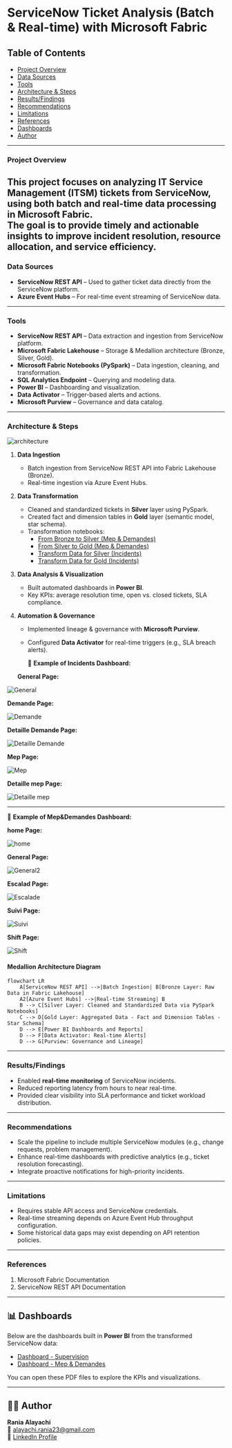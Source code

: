 # ServiceNow Ticket Analysis (Batch & Real-time) with Microsoft Fabric  
## Table of Contents  
- [Project Overview](#project-overview)  
- [Data Sources](#data-sources)  
- [Tools](#tools)  
- [Architecture & Steps](#architecture--steps)  
- [Results/Findings](#resultsfindings)  
- [Recommendations](#recommendations)  
- [Limitations](#limitations)  
- [References](#references)
- [Dashboards](#dashboards)
- [Author](#author)
---
### Project Overview  
This project focuses on analyzing IT Service Management (ITSM) tickets from **ServiceNow**, using both **batch** and **real-time** data processing in **Microsoft Fabric**.  
The goal is to provide timely and actionable insights to improve incident resolution, resource allocation, and service efficiency.  
---
### Data Sources  
- **ServiceNow REST API** – Used to gather ticket data directly from the ServiceNow platform.  
- **Azure Event Hubs** – For real-time event streaming of ServiceNow data.  
---
### Tools 
- **ServiceNow REST API** – Data extraction and ingestion from ServiceNow platform.
- **Microsoft Fabric Lakehouse** – Storage & Medallion architecture (Bronze, Silver, Gold).  
- **Microsoft Fabric Notebooks (PySpark)** – Data ingestion, cleaning, and transformation.  
- **SQL Analytics Endpoint** – Querying and modeling data.  
- **Power BI** – Dashboarding and visualization.  
- **Data Activator** – Trigger-based alerts and actions.  
- **Microsoft Purview** – Governance and data catalog.  
---
### Architecture & Steps  


![architecture](architectureService.png)
1. **Data Ingestion**  
   - Batch ingestion from ServiceNow REST API into Fabric Lakehouse (Bronze).  
   - Real-time ingestion via Azure Event Hubs.  
2. **Data Transformation**  
   - Cleaned and standardized tickets in **Silver** layer using PySpark.  
   - Created fact and dimension tables in **Gold** layer (semantic model, star schema).  
   - Transformation notebooks:  
     - [From Bronze to Silver (Mep & Demandes)](Mep&Demandes/From_Bronze_to_Silver[1].py)  
     - [From Silver to Gold (Mep & Demandes)](Mep&Demandes/transform_from_silver_to_gold[1].py)  
     - [Transform Data for Silver (Incidents)](mon_dossier/Transform_data_for_silver[1].py)  
     - [Transform Data for Gold (Incidents)](mon_dossier/Transform_data_for_gold_(1)[1].py)    
3. **Data Analysis & Visualization**  
   - Built automated dashboards in **Power BI**.  
   - Key KPIs: average resolution time, open vs. closed tickets, SLA compliance.  
4. **Automation & Governance**  
   - Implemented lineage & governance with **Microsoft Purview**.  
   - Configured **Data Activator** for real-time triggers (e.g., SLA breach alerts).
  
     📌 **Example of Incidents Dashboard:**
     
   **General Page:**

![General](General.png)  

 **Demande Page:**

![Demande](Demande.png)  

 **Detaille Demande Page:**

![Detaille Demande](DetailleDemande.png) 

**Mep Page:**

![Mep](Mep.png) 

**Detaille mep Page:**

![Detaille mep](Detaillemep.png) 

---

📌 **Example of Mep&Demandes Dashboard:**
     
 **home Page:**

![home](home.png) 

 **General Page:**

![General2](General2.png)

**Escalad Page:**

![Escalade](Escalade.png)


**Suivi Page:**

![Suivi](Suivi.png)


**Shift Page:**

![Shift](Shift.png)


#### Medallion Architecture Diagram  
```mermaid
flowchart LR
    A[ServiceNow REST API] -->|Batch Ingestion| B[Bronze Layer: Raw Data in Fabric Lakehouse]
    A2[Azure Event Hubs] -->|Real-time Streaming| B
    B --> C[Silver Layer: Cleaned and Standardized Data via PySpark Notebooks]
    C --> D[Gold Layer: Aggregated Data - Fact and Dimension Tables - Star Schema]
    D --> E[Power BI Dashboards and Reports]
    D --> F[Data Activator: Real-time Alerts]
    D --> G[Purview: Governance and Lineage]
```
---
### Results/Findings
* Enabled **real-time monitoring** of ServiceNow incidents.
* Reduced reporting latency from hours to near real-time.
* Provided clear visibility into SLA performance and ticket workload distribution.
---
### Recommendations
* Scale the pipeline to include multiple ServiceNow modules (e.g., change requests, problem management).
* Enhance real-time dashboards with predictive analytics (e.g., ticket resolution forecasting).
* Integrate proactive notifications for high-priority incidents.
---
### Limitations
* Requires stable API access and ServiceNow credentials.
* Real-time streaming depends on Azure Event Hub throughput configuration.
* Some historical data gaps may exist depending on API retention policies.
---
### References
1. Microsoft Fabric Documentation
2. ServiceNow REST API Documentation

---

## 📊 Dashboards  

Below are the dashboards built in **Power BI** from the transformed ServiceNow data:  

- [Dashboard - Supervision](dashboard_Supervision.pdf)  
- [Dashboard - Mep & Demandes](dashboard_Mep&Demandes.pdf)  

You can open these PDF files to explore the KPIs and visualizations.  

---

## 👩‍💻 Author  

**Rania Alayachi**  
📧 alayachi.rania23@gmail.com  
🔗 [LinkedIn Profile](https://www.linkedin.com/in/rania-al-ayachi/)  
